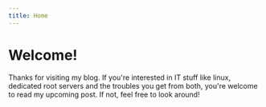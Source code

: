 ```yaml
---
title: Home
---
```


# Welcome!

Thanks for visiting my blog. If you're interested in IT stuff like linux, dedicated root servers and the troubles you get from both, you're welcome to read my upcoming post. If not, feel free to look around!